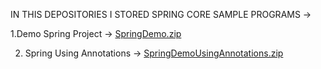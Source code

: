 IN THIS DEPOSITORIES I STORED SPRING CORE SAMPLE PROGRAMS ->

1.Demo Spring Project ->
[SpringDemo.zip](https://github.com/MandarKushte/Spring-Project/files/11212650/SpringDemo.zip)

2. Spring Using Annotations ->
[SpringDemoUsingAnnotations.zip](https://github.com/MandarKushte/Spring-Project/files/11212617/SpringDemoUsingAnnotations.zip)
